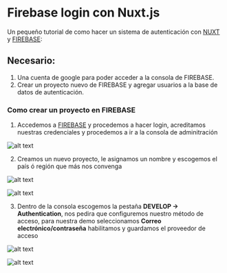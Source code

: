 # Firebase login con Nuxt.js

Un pequeño tutorial de como hacer un sistema de autenticación con [NUXT](https://nuxtjs.org/) y [FIREBASE](https://firebase.google.com/):

## Necesario:

1. Una cuenta de google para poder acceder a la consola de FIREBASE.
2. Crear un proyecto nuevo de FIREBASE y agregar usuarios a la base de datos de autenticación.

### Como crear un proyecto en FIREBASE

1. Accedemos a [FIREBASE](https://firebase.google.com/) y procedemos a hacer login, acreditamos nuestras credenciales y procedemos a ir a la consola de adminitración

![alt text](https://raw.githubusercontent.com/chadsfatherlali/nuxt-async-data-firebase/master/assets/acceder.png "Botón Acceder")

2. Creamos un nuevo proyecto, le asignamos un nombre y escogemos el país ó región que más nos convenga

![alt text](https://raw.githubusercontent.com/chadsfatherlali/nuxt-async-data-firebase/master/assets/crearproyecto1.png "Botón Crear proyecto")

![alt text](https://raw.githubusercontent.com/chadsfatherlali/nuxt-async-data-firebase/master/assets/crearproyecto2.png "Botón Modal crear proyecto")

3. Dentro de la consola escogemos la pestaña **DEVELOP -> Authentication**, nos pedira que configuremos nuestro método de acceso, para nuestra demo seleccionamos **Correo electrónico/contraseña** habilitamos y guardamos el proveedor de acceso

![alt text](https://raw.githubusercontent.com/chadsfatherlali/nuxt-async-data-firebase/master/assets/autenticacion1.png "Panel de autenticación")

![alt text](https://raw.githubusercontent.com/chadsfatherlali/nuxt-async-data-firebase/master/assets/autenticacion2.png "Panel de autenticación")
